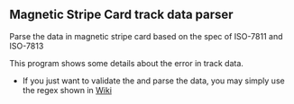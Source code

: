 ## Magnetic Stripe Card track data parser
Parse the data in magnetic stripe card based on the spec of ISO-7811 and ISO-7813

This program shows some details about the error in track data.

* If you just want to validate the and parse the data, 
you may simply use the regex shown in [Wiki](https://en.wikipedia.org/wiki/ISO/IEC_7813)
